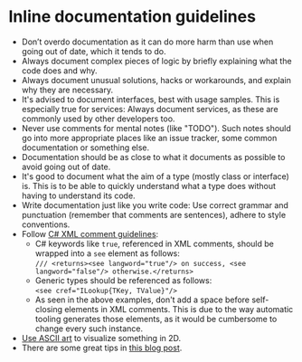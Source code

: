 # Inline documentation guidelines



- Don’t overdo documentation as it can do more harm than use when going out of date, which it tends to do.
- Always document complex pieces of logic by briefly explaining what the code does and why.
- Always document unusual solutions, hacks or workarounds, and explain why they are necessary.
- It's advised to document interfaces, best with usage samples. This is especially true for services: Always document services, as these are commonly used by other developers too.
- Never use comments for mental notes (like "TODO"). Such notes should go into more appropriate places like an issue tracker, some common documentation or something else.
- Documentation should be as close to what it documents as possible to avoid going out of date.
- It's good to document what the aim of a type (mostly class or interface) is. This is to be able to quickly understand what a type does without having to understand its code.
- Write documentation just like you write code: Use correct grammar and punctuation (remember that comments are sentences), adhere to style conventions.
- Follow [C# XML comment guidelines](https://docs.microsoft.com/en-us/dotnet/csharp/codedoc):
  - C# keywords like `true`, referenced in XML comments, should be wrapped into a `see` element as follows:<br/>
    `/// <returns><see langword="true"/> on success, <see langword="false"/> otherwise.</returns>`
  - Generic types should be referenced as follows:<br/>
    `<see cref="ILookup{TKey, TValue}"/>`
  - As seen in the above examples, don't add a space before self-closing elements in XML comments. This is due to the way automatic tooling generates those elements, as it would be cumbersome to change every such instance.
- [Use ASCII art](https://blog.regehr.org/archives/1653) to visualize something in 2D.
- There are some great tips in [this blog post](https://buttondown.email/hillelwayne/archive/comment-the-why-and-the-what/).
